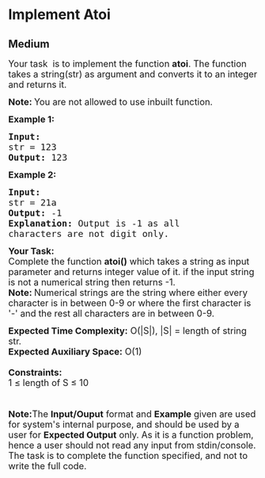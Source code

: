 # Implement Atoi
## Medium
<div class="problems_problem_content__Xm_eO"><p><span style="font-size:18px">Your task &nbsp;is to implement the function <strong>atoi</strong>. The function takes a string(str) as&nbsp;argument and converts it to an integer and returns it.</span></p>

<p><span style="font-size:18px"><strong>Note:&nbsp;</strong>You are not allowed to use inbuilt function.</span></p>

<p><span style="font-size:18px"><strong>Example 1:</strong></span></p>

<pre><span style="font-size:18px"><strong>Input:
</strong>str = 123
<strong>Output: </strong>123
</span></pre>

<p><span style="font-size:18px"><strong>Example 2:</strong></span></p>

<pre><span style="font-size:18px"><strong>Input:
</strong>str = 21a
<strong>Output: </strong>-1<strong>
Explanation: </strong>Output is -1 as all
characters are not digit only.
</span></pre>

<p><span style="font-size:18px"><strong>Your Task:</strong><br>
Complete the function&nbsp;<strong>atoi()</strong>&nbsp;which takes a string as input parameter and returns integer value of it.&nbsp;if the input string is not a numerical string then returns -1.<br>
<strong>Note:&nbsp;</strong>Numerical strings are the string where either every character is in between 0-9 or where the first character is '-' and the rest all characters are in between 0-9.</span></p>

<p><span style="font-size:18px"><strong>Expected Time Complexity:</strong>&nbsp;O(|S|), |S| = length of string str.<br>
<strong>Expected Auxiliary Space:</strong>&nbsp;O(1)<br>
<br>
<strong>Constraints:</strong><br>
1 ≤ length of S ≤ 10<br>
<br>
<br>
<strong>Note:</strong>The&nbsp;<strong>Input/Ouput</strong>&nbsp;format and&nbsp;<strong>Example</strong>&nbsp;given are used for system's internal purpose, and should be used by a user for&nbsp;<strong>Expected Output</strong>&nbsp;only. As it is a function problem, hence a user should not read any input from stdin/console. The task is to complete the function specified, and not to write the full code.</span></p>
</div>